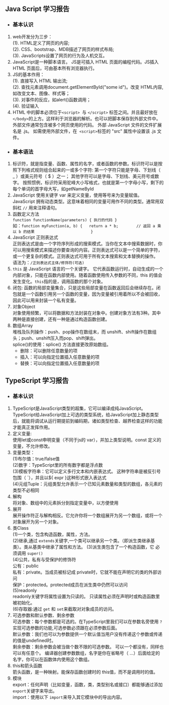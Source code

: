 ## Java Script 学习报告  
- ### 基本认识
1. web开发分为三步：  
(1). HTML定义了网页的内容;  
(2). CSS、bootstrap、MDB描述了网页的样式布局;  
(3). JavaScripts设置了网页的行为及人机交互。
2. JavaScript是一种脚本语言。 JS是可插入 HTML 页面的编程代码。JS插入 HTML 页面后，可由基本所有浏览器执行。
3. JS的基本作用：  
(1). 直接写入 HTML 输出流;  
(2). 查找元素调用document.getElementById("some   id")。改变 HTML内容,如改变文本、图像、样式等；  
(3). 对事件的反应，如alert()函数调用；  
(4). 验证输入
4.  HTML 中的脚本必须位于`<script> `与 `</script>` 标签之间。并且最好放在`</body>`的上方。这样利于浏览器的解析。也可以把脚本保存到外部文件中。外部文件通常包含被多个网页使用的代码。
外部 JavaScript 文件的文件扩展名是 .js。
如需使用外部文件，在` <script>`标签的 "src" 属性中设置该 .js 文件。
- ### 基本语法
1. 标识符，就是指变量、函数、属性的名字，或者函数的参数。标识符可以是按照下列格式规则组合起来的一或多个字符: 
第一个字符只能是字母、下划线（ _ ）或美元符号（ $ ）之一； 其他字符可以是字母、下划线、美元符号或数字。 按照惯例，标识符采用驼峰大小写格式，也就是第一个字母小写，剩下的每个单词的首字母大写，如getNameById     
2. JavaScript 使用关键字 var 来定义变量，使用等号来为变量赋值。JavaScript 拥有动态类型。这意味着相同的变量可用作不同的类型。通常用双斜杠 `//` 用来注释语句。
3. 函数定义方法  
`function functionName(parameters) {
  执行的代码
}`  
如：`function myFunction(a, b) {  
   	return a * b;        // 返回 a 乘以 b 的结果                        
}`
4. JavaScript 正则表达式  
正则表达式是由一个字符序列形成的搜索模式。当你在文本中搜索数据时，你可以用搜索模式来描述你要查询的内容。正则表达式可以是一个简单的字符，或一个更复杂的模式。正则表达式可用于所有文本搜索和文本替换的操作。  
语法为：`/正则表达式主体/修饰符(可选)`
5. `this` 是 JavaScript 语言的一个关键字。
它代表函数运行时，自动生成的一个内部对象，只能在函数内部使用。随着函数使用传入参数的不同，this 的值会发生变化。`this`指的是，调用函数的那个对象。  
6. 闭包:  函数的局部变量集合，只是这些局部变量在函数返回后会继续存在。闭包就是一个函数引用另一个函数的变量，因为变量被引用着所以不会被回收，因此可以用来封装一个私有变量。
7. 对象Object  
对象使用频繁，可以将数据和方法封装在对象中。创建对象方法有3种。其中两种是直接创建，还有一种是通过构造函数创建。  
8. 数组Array  
堆栈及队列操作：push、pop操作在数组末，而 unshift、shift操作在数组头；push、unshift压入而pop、shift弹出。  
splice()的使用：splice() 方法直接更改原始数组。  
   - 删除：可以删除任意数量的项
   - 插入：可以向指定位置插入任意数量的项
   - 替换：可以向指定位置插入任意数量的项


## TypeScript 学习报告

- ### 基本认识
1. TypeScript是JavaScript类型的超集，它可以编译成纯JavaScript。TypeScript给JavaScript加上可选的类型系统，给JavaScript加上静态类型后，就能将调试从运行期提前到编码期，诸如类型检查、越界检查这样的功能才能真正发挥作用。
2. 定义变量:  
  使用let或const申明变量（不同于js的 var），并加上类型说明。const 定义的变量，不允许修改。
3. 变量类型：  
  (1)布尔值：true/false值  
  (2)数字：TypeScript里的所有数字都是浮点数  
  (3)模板字符串：它可以定义多行文本和内嵌表达式。 这种字符串是被反引号包围（ `），并且以${ expr }这种形式嵌入表达式  
  (4)元组Tuple：元组类型允许表示一个已知元素数量和类型的数组，各元素的类型不必相同  
4. 解构  
将对象、数组中的元素拆分到指定变量中，以方便使用
5. 展开  
展开操作符正与解构相反。它允许你将一个数组展开为另一个数组，或将一个对象展开为另一个对象。
6. 类Class   
  (1)一个类，包含构造函数，属性，方法。  
  (2)继承,通过 `extends`关键字,一个类可以继承另一个类。（即派生类继承基类）。类从基类中继承了属性和方法。
  (3)派生类包含了一个构造函数，它 必须调用 `super()`  
  (4)公共，私有与受保护的修饰符  
           公有：public  
           私有：private。当成员被标记成 private时，它就不能在声明它的类的外部访问  
           保护：protected。protected成员在派生类中仍然可以访问  
  (5)readonly  
  readonly关键字将属性设置为只读的。 只读属性必须在声明时或构造函数里被初始化。  
  (6)存取器:通过 `get` 和 `set`来截取对对象成员的访问。
  7. 可选参数和默认参数、剩余参数  
  可选参数：每个参数都是可选的。在TypeScript里我们可以在参数名旁使用 `?` 实现可选参数的功能,可选参数必须跟在必须参数后面。  
  默认参数：我们也可以为参数提供一个默认值当用户没有传递这个参数或传递的值是undefined时。  
  剩余参数：剩余参数会被当做个数不限的可选参数。 可以一个都没有，同样也可以有任意个。 编译器创建参数数组，名字是你在省略号（ ...）后面给定的名字，你可以在函数体内使用这个数组。
  8. this和箭头函数  
   箭头函数，是一种映射。能保存函数创建时的 this值，而不是调用时的值。
  9. 模块  
  export：任何声明（比如变量，函数，类，类型别名或接口）都能够通过添加`export`关键字来导出。  
  import：使用以下 `import`来导入其它模块中的导出内容。
